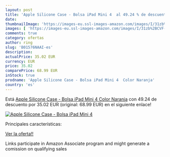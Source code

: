 ```yaml
---
layout: post
title: 'Apple Silicone Case - Bolsa iPad Mini 4  al 49.24 % de descuento'
date: 
thumbnailImage: 'https://images-eu.ssl-images-amazon.com/images/I/31zb%2BCVF-jL._SL200_.jpg'
images: [ 'https://images-eu.ssl-images-amazon.com/images/I/31zb%2BCVF-jL._SL200_.jpg' ]
comments: true
category: ofertas
author: ring
slug: 'B01576NAAI-es'
description:
actualPrice: 35.02 EUR
currency: EUR
price: 35.02
comparePrice: 68.99 EUR
inStock: true
prodname: 'Apple Silicone Case - Bolsa iPad Mini 4  Color Naranja'
country: 'es'
---
```


Está [Apple Silicone Case - Bolsa iPad Mini 4  Color Naranja](https://www.amazon.es/dp/B01576NAAI/?tag=tolees-21) con 49.24 de descuento por 35.02 EUR (original: 68.99 EUR) en el siguiente enlace!

[![Apple Silicone Case - Bolsa iPad Mini 4 ](https://images-eu.ssl-images-amazon.com/images/I/31zb%2BCVF-jL._SL200_.jpg)](https://www.amazon.es/dp/B01576NAAI/?tag=tolees-21)

Principales características:


[Ver la oferta!!](https://www.amazon.es/dp/B01576NAAI/?tag=tolees-21)

Links participate in Amazon Associate program and might generate a comission on qualifying sales


